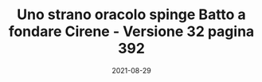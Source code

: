---
categories: latino
date: '2021-08-29'
description: Versione dal libro Il mio Latino a pagina 392, il giovane Batto otterrà
  la capacità di parlare fondando la città di Cirene secondo un oracolo di Apollo.
  Versione tradotta con paradigmi.
externalUrl: https://bortox.it/Compiti-scolastici/compiti/2021/08/29/Oracolo-spinge-Batto-fondare-Cirene.html
tags:
- Cirene
- fondare
- Batto
- Grinus
- Batti
- versione
- tradotta
- paradigmi
- traduzione
- latino
title: Uno strano oracolo spinge Batto a fondare Cirene - Versione 32 pagina 392
type: redirect
target: https://bortox.it/Compiti-scolastici/compiti/2021/08/29/Oracolo-spinge-Batto-fondare-Cirene.html
---